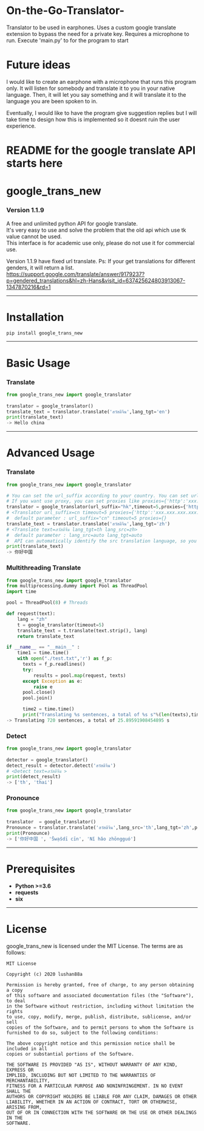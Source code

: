 # On-the-Go-Translator-
Translator to be used in earphones.
Uses a custom google translate extension to bypass the need for a private key.
Requires a microphone to run.
Execute 'main.py' to for the program to start


# Future ideas

I would like to create an earphone with a microphone that runs this program only. It will listen for somebody and translate it to you in your native language. Then, it will let you say something and it will translate it to the language you are been spoken to in. 

Eventually, I would like to have the program give suggestion replies but I will take time to design how this is implemented so it doesnt ruin the user experience.


# README for the google translate API starts here


# google_trans_new
### Version 1.1.9

A free and unlimited python API for google translate.  
It's very easy to use and solve the problem that the old api which use tk value cannot be used.  
This interface is for academic use only, please do not use it for commercial use.  
  
Version 1.1.9 have fixed url translate.
Ps:
If your get translations for different genders, it will return a list.
https://support.google.com/translate/answer/9179237?p=gendered_translations&hl=zh-Hans&visit_id=637425624803913067-1347870216&rd=1
***
  
  
Installation
====
```
pip install google_trans_new
```
***
  
  
Basic Usage
=====
### Translate
```python
from google_trans_new import google_translator  
  
translator = google_translator()  
translate_text = translator.translate('สวัสดีจีน',lang_tgt='en')  
print(translate_text)
-> Hello china
```
***

Advanced Usage
=====
### Translate 
```python  
from google_trans_new import google_translator  

# You can set the url_suffix according to your country. You can set url_suffix="hk" if you are in hong kong,url_suffix use in https://translate.google.{url_suffix}/ 
# If you want use proxy, you can set proxies like proxies={'http':'xxx.xxx.xxx.xxx:xxxx','https':'xxx.xxx.xxx.xxx:xxxx'}
translator = google_translator(url_suffix="hk",timeout=5,proxies={'http':'xxx.xxx.xxx.xxx:xxxx','https':'xxx.xxx.xxx.xxx:xxxx'})  
# <Translator url_suffix=cn timeout=5 proxies={'http':'xxx.xxx.xxx.xxx:xxxx','https':'xxx.xxx.xxx.xxx:xxxx'}>  
#  default parameter : url_suffix="cn" timeout=5 proxies={}
translate_text = translator.translate('สวัสดีจีน',lang_tgt='zh')  
# <Translate text=สวัสดีจีน lang_tgt=th lang_src=zh>  
#  default parameter : lang_src=auto lang_tgt=auto 
#  API can automatically identify the src translation language, so you don’t need to set lang_src
print(translate_text)
-> 你好中国
```
### Multithreading Translate
```python
from google_trans_new import google_translator 
from multiprocessing.dummy import Pool as ThreadPool
import time

pool = ThreadPool(8) # Threads

def request(text):
    lang = "zh"
    t = google_translator(timeout=5)
    translate_text = t.translate(text.strip(), lang)
    return translate_text

if __name__ == "__main__" :
    time1 = time.time()
    with open("./test.txt",'r') as f_p:
      texts = f_p.readlines()
      try:
          results = pool.map(request, texts)
      except Exception as e:
          raise e
      pool.close()
      pool.join()

      time2 = time.time()
      print("Translating %s sentences, a total of %s s"%(len(texts),time2 - time1))
-> Translating 720 sentences, a total of 25.89591908454895 s 
```
### Detect
```python
from google_trans_new import google_translator  
  
detector = google_translator()  
detect_result = detector.detect('สวัสดีจีน')
# <Detect text=สวัสดีจีน >  
print(detect_result)
-> ['th', 'thai']
```
### Pronounce
```python
from google_trans_new import google_translator  
  
translator  = google_translator()  
Pronounce = translator.translate('สวัสดีจีน',lang_src='th',lang_tgt='zh',pronounce=True)  
print(Pronounce)
-> ['你好中国 ', 'S̄wạs̄dī cīn', 'Nǐ hǎo zhōngguó']
```
***

Prerequisites
====
* **Python >=3.6**  
* **requests**  
* **six**  
***
  
  
License
====
google_trans_new is licensed under the MIT License. The terms are as follows:  

```
MIT License  

Copyright (c) 2020 lushan88a  

Permission is hereby granted, free of charge, to any person obtaining a copy  
of this software and associated documentation files (the "Software"), to deal  
in the Software without restriction, including without limitation the rights  
to use, copy, modify, merge, publish, distribute, sublicense, and/or sell  
copies of the Software, and to permit persons to whom the Software is  
furnished to do so, subject to the following conditions:  

The above copyright notice and this permission notice shall be included in all  
copies or substantial portions of the Software.  

THE SOFTWARE IS PROVIDED "AS IS", WITHOUT WARRANTY OF ANY KIND, EXPRESS OR  
IMPLIED, INCLUDING BUT NOT LIMITED TO THE WARRANTIES OF MERCHANTABILITY,  
FITNESS FOR A PARTICULAR PURPOSE AND NONINFRINGEMENT. IN NO EVENT SHALL THE  
AUTHORS OR COPYRIGHT HOLDERS BE LIABLE FOR ANY CLAIM, DAMAGES OR OTHER  
LIABILITY, WHETHER IN AN ACTION OF CONTRACT, TORT OR OTHERWISE, ARISING FROM,  
OUT OF OR IN CONNECTION WITH THE SOFTWARE OR THE USE OR OTHER DEALINGS IN THE  
SOFTWARE.  
```
